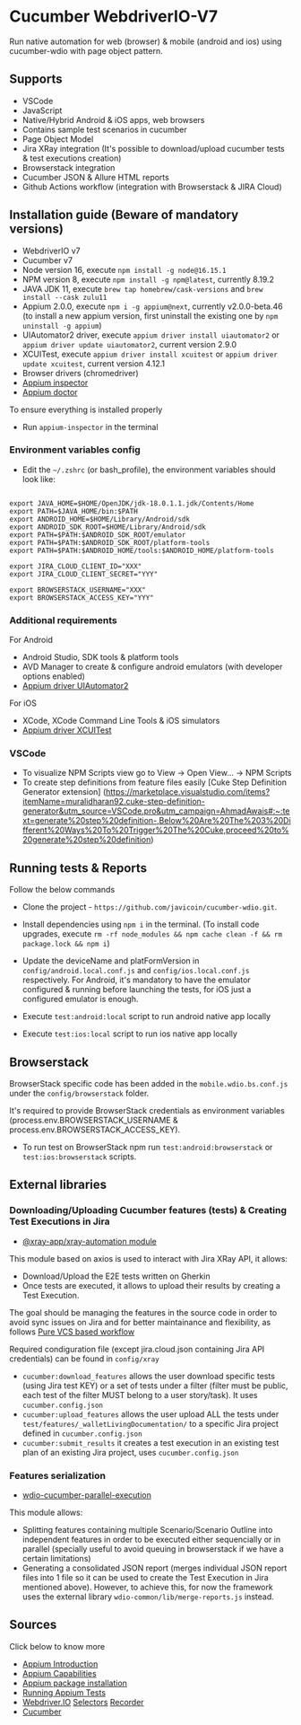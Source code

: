 # Cucumber WebdriverIO-V7

Run native automation for web (browser) & mobile (android and ios) using cucumber-wdio with page object pattern.

## Supports

- VSCode
- JavaScript
- Native/Hybrid Android & iOS apps, web browsers
- Contains sample test scenarios in cucumber
- Page Object Model
- Jira XRay integration (It's possible to download/upload cucumber tests & test executions creation)
- Browserstack integration
- Cucumber JSON & Allure HTML reports
- Github Actions workflow (integration with Browserstack & JIRA Cloud)

## Installation guide (Beware of mandatory versions)

- WebdriverIO v7
- Cucumber v7
- Node version 16, execute `npm install -g node@16.15.1`
- NPM version 8, execute `npm install -g npm@latest`, currently 8.19.2
- JAVA JDK 11, execute `brew tap homebrew/cask-versions` and `brew install --cask zulu11`
- Appium 2.0.0, execute `npm i -g appium@next`, currently v2.0.0-beta.46 (to install a new appium version, first uninstall the existing one by `npm uninstall -g appium`)
- UIAutomator2 driver, execute `appium driver install uiautomator2` or `appium driver update uiautomator2`, current version 2.9.0
- XCUITest, execute `appium driver install xcuitest` or `appium driver update xcuitest`, current version 4.12.1
- Browser drivers (chromedriver)
- [Appium inspector](https://github.com/appium/appium-inspector/releases)
- [Appium doctor](https://www.npmjs.com/package/appium-doctor)

To ensure everything is installed properly
-  Run `appium-inspector` in the terminal

### Environment variables config
- Edit the `~/.zshrc` (or bash_profile), the environment variables should look like:

```

export JAVA_HOME=$HOME/OpenJDK/jdk-18.0.1.1.jdk/Contents/Home
export PATH=$JAVA_HOME/bin:$PATH
export ANDROID_HOME=$HOME/Library/Android/sdk
export ANDROID_SDK_ROOT=$HOME/Library/Android/sdk
export PATH=$PATH:$ANDROID_SDK_ROOT/emulator
export PATH=$PATH:$ANDROID_SDK_ROOT/platform-tools
export PATH=$PATH:$ANDROID_HOME/tools:$ANDROID_HOME/platform-tools

export JIRA_CLOUD_CLIENT_ID="XXX" 
export JIRA_CLOUD_CLIENT_SECRET="YYY"

export BROWSERSTACK_USERNAME="XXX"
export BROWSERSTACK_ACCESS_KEY="YYY"

```

### Additional requirements

For Android
- Android Studio, SDK tools & platform tools
- AVD Manager to create & configure android emulators (with developer options enabled)
- [Appium driver UIAutomator2](https://www.npmjs.com/package/appium-uiautomator2-driver)

For iOS
- XCode, XCode Command Line Tools & iOS simulators
- [Appium driver XCUITest](http://appium.io/docs/en/drivers/ios-xcuitest/)

### VSCode

- To visualize NPM Scripts view go to View -> Open View... -> NPM Scripts
- To create step definitions from feature files easily [Cuke Step Definition Generator extension] (https://marketplace.visualstudio.com/items?itemName=muralidharan92.cuke-step-definition-generator&utm_source=VSCode.pro&utm_campaign=AhmadAwais#:~:text=generate%20step%20definition-,Below%20Are%20The%203%20Different%20Ways%20To%20Trigger%20The%20Cuke,proceed%20to%20generate%20step%20definition)


## Running tests & Reports

Follow the below commands 
- Clone the project - `https://github.com/javicoin/cucumber-wdio.git`.

- Install dependencies using `npm i` in the terminal.
(To install code upgrades, execute `rm -rf node_modules && npm cache clean -f && rm package.lock && npm i`)

- Update the deviceName and platFormVersion in `config/android.local.conf.js` and `config/ios.local.conf.js` respectively. 
  For Android, it's mandatory to have the emulator configured & running before launching the tests, for iOS just a configured emulator is enough.

- Execute `test:android:local` script to run android native app locally

- Execute `test:ios:local` script to run ios native app locally


## Browserstack
BrowserStack specific code has been added in the `mobile.wdio.bs.conf.js` under the `config/browserstack` folder.

It's required to provide BrowserStack credentials as environment variables (process.env.BROWSERSTACK_USERNAME & process.env.BROWSERSTACK_ACCESS_KEY).

- To run test on BrowserStack npm run `test:android:browserstack` or `test:ios:browserstack` scripts.

## External libraries
### Downloading/Uploading Cucumber features (tests) & Creating Test Executions in Jira
- [@xray-app/xray-automation module](https://github.com/javicoin/xray-automation-js)

This module based on axios is used to interact with Jira XRay API, it allows:
- Download/Upload the E2E tests written on Gherkin
- Once tests are executed, it allows to upload their results by creating a Test Execution.

The goal should be managing the features in the source code in order to avoid sync issues on Jira and for better maintainance and flexibility, as follows [Pure VCS based workflow](https://docs.getxray.app/pages/viewpage.action?pageId=31622264)

Required condiguration file (except jira.cloud.json containing Jira API credentials) can be found in `config/xray`

- `cucumber:download_features` allows the user download specific tests (using Jira test KEY) or a set of tests under a filter (filter must be public, each test of the filter MUST belong to a user story/task). It uses `cucumber.config.json`
- `cucumber:upload_features` allows the user upload ALL the tests under `test/features/_walletLivingDocumentation/` to a specific Jira project defined in `cucumber.config.json`
- `cucumber:submit_results` it creates a test execution in an existing test plan of an existing Jira project, uses `cucumber.config.json`

### Features serialization
- [wdio-cucumber-parallel-execution](https://github.com/javicoin/wdio-cucumber-parallel-execution)

This module allows:
- Splitting features containing multiple Scenario/Scenario Outline into independent features in order to be executed either sequencially or in parallel (specially useful to avoid queuing in browserstack if we have a certain limitations)
- Generating a consolidated JSON report (merges individual JSON report files into 1 file so it can be used to create the Test Execution in Jira mentioned above). However, to achieve this, for now the framework uses the external library `wdio-common/lib/merge-reports.js` instead.

## Sources

Click below to know more 
- [Appium Introduction](http://appium.io/docs/en/about-appium/intro/)
- [Appium Capabilities](http://appium.io/docs/en/writing-running-appium/caps/)
- [Appium package installation](https://www.npmjs.com/package/appium/v/2.0.0-beta.40)
- [Running Appium Tests](http://appium.io/docs/en/writing-running-appium/running-tests/)
- [Webdriver.IO](https://webdriver.io/docs/) [Selectors](https://webdriver.io/docs/selectors) [Recorder](https://webdriver.io/docs/record)
- [Cucumber](https://cucumber.io/docs/cucumber/)